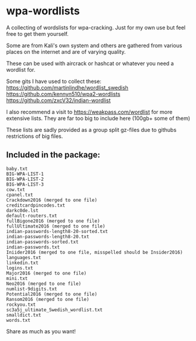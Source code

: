 # wpa-wordlists
A collecting of wordslists for wpa-cracking. Just for my own use but feel free to get them yourself.

Some are from Kali's own system and others are gathered from various places on the internet and are of varying quality.

These can be used with aircrack or hashcat or whatever you need a wordlist for.

Some gits I have used to collect these:
https://github.com/martinlindhe/wordlist_swedish
https://github.com/kennyn510/wpa2-wordlists
https://github.com/zxcV32/indian-wordlist

I also recommend a visit to https://weakpass.com/wordlist for more extensive lists. They are far too big to include here (100gb+ some of them)

These lists are sadly provided as a group split gz-files due to githubs restrictions of big files.

## Included in the package:
```
baby.txt
BIG-WPA-LIST-1
BIG-WPA-LIST-2
BIG-WPA-LIST-3
cow.txt
cpanel.txt
Crackdown2016 (merged to one file)
creditcardpincodes.txt
darkc0de.lst
default-routers.txt
fullBigone2016 (merged to one file)
fullUltimate2016 (merged to one file)
indian-passwords-length8-20-sorted.txt
indian-passwords-length8-20.txt
indian-passwords-sorted.txt
indian-passwords.txt
Iniider2016 (merged to one file, misspelled should be Insider2016)
languages.txt
linkedin.txt
logins.txt
Major2016 (merged to one file)
mini.txt
Neo2016 (merged to one file)
numlist-9digits.txt
Potential2016 (merged to one file)
Ransom2016 (merged to one file)
rockyou.txt
sc3a5j_ultimate_Swedish_wordlist.txt
smalldict.txt
words.txt
```

Share as much as you want!
